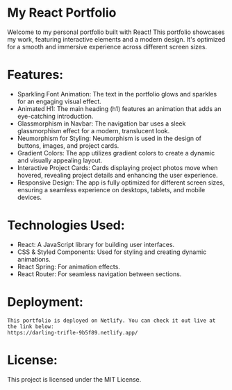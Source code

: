 # My React Portfolio

Welcome to my personal portfolio built with React! This portfolio showcases my work, featuring interactive elements and a modern design. 
It's optimized for a smooth and immersive experience across different screen sizes.

# Features:
   * Sparkling Font Animation: The text in the portfolio glows and sparkles for an engaging visual effect.
   * Animated H1: The main heading (h1) features an animation that adds an eye-catching introduction.
   * Glassmorphism in Navbar: The navigation bar uses a sleek glassmorphism effect for a modern, translucent look.
   * Neumorphism for Styling: Neumorphism is used in the design of buttons, images, and project cards.
   * Gradient Colors: The app utilizes gradient colors to create a dynamic and visually appealing layout.
   * Interactive Project Cards: Cards displaying project photos move when hovered, revealing project details and enhancing the user experience.
   * Responsive Design: The app is fully optimized for different screen sizes, ensuring a seamless experience on desktops, tablets, and mobile devices.

# Technologies Used:
   * React: A JavaScript library for building user interfaces.
   * CSS & Styled Components: Used for styling and creating dynamic animations.
   * React Spring: For animation effects.
   * React Router: For seamless navigation between sections.
    
# Deployment:
    This portfolio is deployed on Netlify. You can check it out live at the link below:  
    https://darling-trifle-9b5f89.netlify.app/
    
# License:
This project is licensed under the MIT License.
